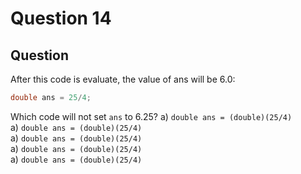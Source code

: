 # Question 14
## Question
After this code is evaluate, the value of ans will be 6.0:
```java
double ans = 25/4;
```
Which code will not set `ans` to 6.25?
a) `double ans = (double)(25/4)`  
a) `double ans = (double)(25/4)`  
a) `double ans = (double)(25/4)`  
a) `double ans = (double)(25/4)`  
a) `double ans = (double)(25/4)`  